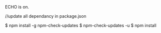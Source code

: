 ECHO is on.

//update all dependancy in package.json


$ npm install -g npm-check-updates
$ npm-check-updates -u
$ npm install 
